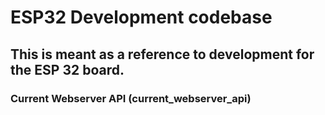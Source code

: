 # ESP32 Development codebase

## This is meant as a reference to development for the ESP 32 board.

### Current Webserver API (current_webserver_api)
